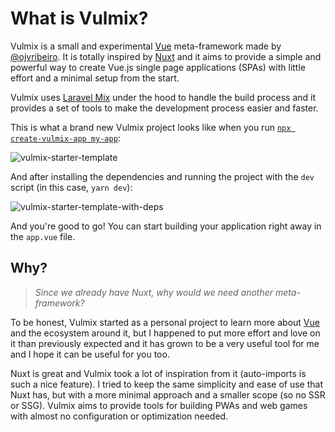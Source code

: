# What is Vulmix?

Vulmix is a small and experimental <a href="https://vuejs.org/" target="_blank" rel="nofollow noreferrer noopener">Vue</a> meta-framework made by <a href="https://ojvribeiro.me/" target="_blank" rel="nofollow noreferrer noopener" title="Victor Ribeiro">@ojvribeiro</a>. It is totally inspired by <a href="https://nuxt.com/" target="_blank" rel="nofollow noreferrer noopener">Nuxt</a> and it aims to provide a simple and powerful way to create Vue.js single page applications (SPAs) with little effort and a minimal setup from the start.

Vulmix uses <a href="https://laravel-mix.com" target="_blank" rel="nofollow noreferrer noopener">Laravel Mix</a> under the hood to handle the build process and it provides a set of tools to make the development process easier and faster.

This is what a brand new Vulmix project looks like when you run [`npx create-vulmix-app my-app`](/guide/get-started):

![vulmix-starter-template](/img/vulmix-starter-template.png)

And after installing the dependencies and running the project with the `dev` script (in this case, `yarn dev`):

![vulmix-starter-template-with-deps](/img/vulmix-starter-template-with-deps.png)

And you're good to go! You can start building your application right away in the `app.vue` file.

## Why?

> _Since we already have Nuxt, why would we need another meta-framework?_

To be honest, Vulmix started as a personal project to learn more about <a href="https://vuejs.org/" target="_blank" rel="nofollow noreferrer noopener">Vue</a> and the ecosystem around it, but I happened to put more effort and love on it than previously expected and it has grown to be a very useful tool for me and I hope it can be useful for you too.

Nuxt is great and Vulmix took a lot of inspiration from it (auto-imports is such a nice feature). I tried to keep the same simplicity and ease of use that Nuxt has, but with a more minimal approach and a smaller scope (so no SSR or SSG). Vulmix aims to provide tools for building PWAs and web games with almost no configuration or optimization needed.
